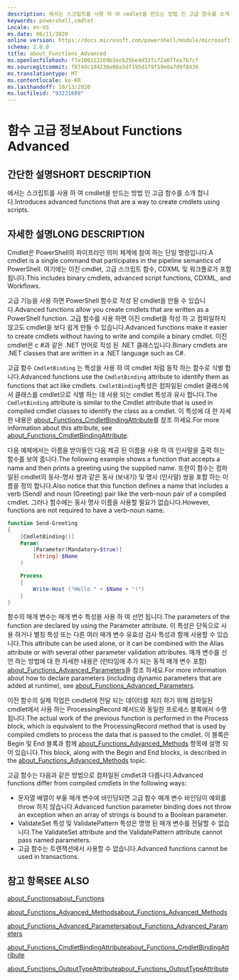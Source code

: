 ```yaml
---
description: 에서는 스크립트를 사용 하 여 cmdlet을 만드는 방법 인 고급 함수를 소개 합니다.
keywords: powershell,cmdlet
Locale: en-US
ms.date: 06/11/2020
online version: https://docs.microsoft.com/powershell/module/microsoft.powershell.core/about/about_functions_advanced?view=powershell-6&WT.mc_id=ps-gethelp
schema: 2.0.0
title: about_Functions_Advanced
ms.openlocfilehash: f7e100122169b3ecb25be4d32fc72a67fea7b7cf
ms.sourcegitcommit: f874dc1d4236e06a3df195d179f59e0a7d9f8436
ms.translationtype: MT
ms.contentlocale: ko-KR
ms.lasthandoff: 10/13/2020
ms.locfileid: "93221609"
---
```

# <a name="about-functions-advanced"></a><span data-ttu-id="4d658-104">함수 고급 정보</span><span class="sxs-lookup"><span data-stu-id="4d658-104">About Functions Advanced</span></span>

## <a name="short-description"></a><span data-ttu-id="4d658-105">간단한 설명</span><span class="sxs-lookup"><span data-stu-id="4d658-105">SHORT DESCRIPTION</span></span>
<span data-ttu-id="4d658-106">에서는 스크립트를 사용 하 여 cmdlet을 만드는 방법 인 고급 함수를 소개 합니다.</span><span class="sxs-lookup"><span data-stu-id="4d658-106">Introduces advanced functions that are a way to create cmdlets using scripts.</span></span>

## <a name="long-description"></a><span data-ttu-id="4d658-107">자세한 설명</span><span class="sxs-lookup"><span data-stu-id="4d658-107">LONG DESCRIPTION</span></span>

<span data-ttu-id="4d658-108">Cmdlet은 PowerShell의 파이프라인 의미 체계에 참여 하는 단일 명령입니다.</span><span class="sxs-lookup"><span data-stu-id="4d658-108">A cmdlet is a single command that participates in the pipeline semantics of PowerShell.</span></span> <span data-ttu-id="4d658-109">여기에는 이진 cmdlet, 고급 스크립트 함수, CDXML 및 워크플로가 포함 됩니다.</span><span class="sxs-lookup"><span data-stu-id="4d658-109">This includes binary cmdlets, advanced script functions, CDXML, and Workflows.</span></span>

<span data-ttu-id="4d658-110">고급 기능을 사용 하면 PowerShell 함수로 작성 된 cmdlet을 만들 수 있습니다.</span><span class="sxs-lookup"><span data-stu-id="4d658-110">Advanced functions allow you create cmdlets that are written as a PowerShell function.</span></span> <span data-ttu-id="4d658-111">고급 함수를 사용 하면 이진 cmdlet을 작성 하 고 컴파일하지 않고도 cmdlet을 보다 쉽게 만들 수 있습니다.</span><span class="sxs-lookup"><span data-stu-id="4d658-111">Advanced functions make it easier to create cmdlets without having to write and compile a binary cmdlet.</span></span> <span data-ttu-id="4d658-112">이진 cmdlet은 c #과 같은 .NET 언어로 작성 된 .NET 클래스입니다.</span><span class="sxs-lookup"><span data-stu-id="4d658-112">Binary cmdlets are .NET classes that are written in a .NET language such as C#.</span></span>

<span data-ttu-id="4d658-113">고급 함수 `CmdletBinding` 는 특성을 사용 하 여 cmdlet 처럼 동작 하는 함수로 식별 합니다.</span><span class="sxs-lookup"><span data-stu-id="4d658-113">Advanced functions use the `CmdletBinding` attribute to identify them as functions that act like cmdlets.</span></span> <span data-ttu-id="4d658-114">`CmdletBinding`특성은 컴파일된 cmdlet 클래스에서 클래스를 cmdlet으로 식별 하는 데 사용 되는 cmdlet 특성과 유사 합니다.</span><span class="sxs-lookup"><span data-stu-id="4d658-114">The `CmdletBinding` attribute is similar to the Cmdlet attribute that is used in compiled cmdlet classes to identify the class as a cmdlet.</span></span> <span data-ttu-id="4d658-115">이 특성에 대 한 자세한 내용은 [about_Functions_CmdletBindingAttribute](about_Functions_CmdletBindingAttribute.md)를 참조 하세요.</span><span class="sxs-lookup"><span data-stu-id="4d658-115">For more information about this attribute, see [about_Functions_CmdletBindingAttribute](about_Functions_CmdletBindingAttribute.md).</span></span>

<span data-ttu-id="4d658-116">다음 예제에서는 이름을 받아들인 다음 제공 된 이름을 사용 하 여 인사말을 출력 하는 함수를 보여 줍니다.</span><span class="sxs-lookup"><span data-stu-id="4d658-116">The following example shows a function that accepts a name and then prints a greeting using the supplied name.</span></span> <span data-ttu-id="4d658-117">또한이 함수는 컴파일된 cmdlet의 동사-명사 쌍과 같은 동사 (보내기) 및 명사 (인사말) 쌍을 포함 하는 이름을 정의 합니다.</span><span class="sxs-lookup"><span data-stu-id="4d658-117">Also notice that this function defines a name that includes a verb (Send) and noun (Greeting) pair like the verb-noun pair of a compiled cmdlet.</span></span> <span data-ttu-id="4d658-118">그러나 함수에는 동사 명사 이름을 사용할 필요가 없습니다.</span><span class="sxs-lookup"><span data-stu-id="4d658-118">However, functions are not required to have a verb-noun name.</span></span>

```powershell
function Send-Greeting
{
    [CmdletBinding()]
    Param(
        [Parameter(Mandatory=$true)]
        [string] $Name
    )

    Process
    {
        Write-Host ("Hello " + $Name + "!")
    }
}
```

<span data-ttu-id="4d658-119">함수의 매개 변수는 매개 변수 특성을 사용 하 여 선언 됩니다.</span><span class="sxs-lookup"><span data-stu-id="4d658-119">The parameters of the function are declared by using the Parameter attribute.</span></span>
<span data-ttu-id="4d658-120">이 특성은 단독으로 사용 하거나 별칭 특성 또는 다른 여러 매개 변수 유효성 검사 특성과 함께 사용할 수 있습니다.</span><span class="sxs-lookup"><span data-stu-id="4d658-120">This attribute can be used alone, or it can be combined with the Alias attribute or with several other parameter validation attributes.</span></span> <span data-ttu-id="4d658-121">매개 변수를 선언 하는 방법에 대 한 자세한 내용은 (런타임에 추가 되는 동적 매개 변수 포함) [about_Functions_Advanced_Parameters](about_Functions_Advanced_Parameters.md)을 참조 하세요.</span><span class="sxs-lookup"><span data-stu-id="4d658-121">For more information about how to declare parameters (including dynamic parameters that are added at runtime), see [about_Functions_Advanced_Parameters](about_Functions_Advanced_Parameters.md).</span></span>

<span data-ttu-id="4d658-122">이전 함수의 실제 작업은 cmdlet에 전달 되는 데이터를 처리 하기 위해 컴파일된 cmdlet에서 사용 하는 ProcessingRecord 메서드와 동일한 프로세스 블록에서 수행 됩니다.</span><span class="sxs-lookup"><span data-stu-id="4d658-122">The actual work of the previous function is performed in the Process block, which is equivalent to the ProcessingRecord method that is used by compiled cmdlets to process the data that is passed to the cmdlet.</span></span> <span data-ttu-id="4d658-123">이 블록은 Begin 및 End 블록과 함께 [about_Functions_Advanced_Methods](about_Functions_Advanced_Methods.md) 항목에 설명 되어 있습니다.</span><span class="sxs-lookup"><span data-stu-id="4d658-123">This block, along with the Begin and End blocks, is described in the [about_Functions_Advanced_Methods](about_Functions_Advanced_Methods.md) topic.</span></span>

<span data-ttu-id="4d658-124">고급 함수는 다음과 같은 방법으로 컴파일된 cmdlet과 다릅니다.</span><span class="sxs-lookup"><span data-stu-id="4d658-124">Advanced functions differ from compiled cmdlets in the following ways:</span></span>

- <span data-ttu-id="4d658-125">문자열 배열이 부울 매개 변수에 바인딩되면 고급 함수 매개 변수 바인딩이 예외를 throw 하지 않습니다.</span><span class="sxs-lookup"><span data-stu-id="4d658-125">Advanced function parameter binding does not throw an exception when an array of strings is bound to a Boolean parameter.</span></span>
- <span data-ttu-id="4d658-126">ValidateSet 특성 및 ValidatePattern 특성은 명명 된 매개 변수를 전달할 수 없습니다.</span><span class="sxs-lookup"><span data-stu-id="4d658-126">The ValidateSet attribute and the ValidatePattern attribute cannot pass named parameters.</span></span>
- <span data-ttu-id="4d658-127">고급 함수는 트랜잭션에서 사용할 수 없습니다.</span><span class="sxs-lookup"><span data-stu-id="4d658-127">Advanced functions cannot be used in transactions.</span></span>

## <a name="see-also"></a><span data-ttu-id="4d658-128">참고 항목</span><span class="sxs-lookup"><span data-stu-id="4d658-128">SEE ALSO</span></span>

[<span data-ttu-id="4d658-129">about_Functions</span><span class="sxs-lookup"><span data-stu-id="4d658-129">about_Functions</span></span>](about_Functions.md)

[<span data-ttu-id="4d658-130">about_Functions_Advanced_Methods</span><span class="sxs-lookup"><span data-stu-id="4d658-130">about_Functions_Advanced_Methods</span></span>](about_Functions_Advanced_Methods.md)

[<span data-ttu-id="4d658-131">about_Functions_Advanced_Parameters</span><span class="sxs-lookup"><span data-stu-id="4d658-131">about_Functions_Advanced_Parameters</span></span>](about_Functions_Advanced_Parameters.md)

[<span data-ttu-id="4d658-132">about_Functions_CmdletBindingAttribute</span><span class="sxs-lookup"><span data-stu-id="4d658-132">about_Functions_CmdletBindingAttribute</span></span>](about_Functions_CmdletBindingAttribute.md)

[<span data-ttu-id="4d658-133">about_Functions_OutputTypeAttribute</span><span class="sxs-lookup"><span data-stu-id="4d658-133">about_Functions_OutputTypeAttribute</span></span>](about_Functions_OutputTypeAttribute.md)
